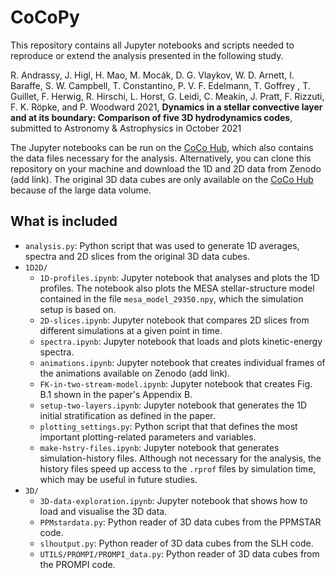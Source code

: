 # CoCoPy

This repository contains all Jupyter notebooks and scripts needed to reproduce or extend the analysis presented in the following study.

R. Andrassy, J. Higl, H. Mao, M. Mocák, D. G. Vlaykov, W. D. Arnett, I.
Baraffe, S. W. Campbell, T. Constantino, P. V. F. Edelmann, T. Goffrey , T.
Guillet, F. Herwig, R. Hirschi, L. Horst, G. Leidi, C. Meakin, J. Pratt, F.
Rizzuti, F. K. Röpke, and P. Woodward 2021, **Dynamics in a stellar convective layer and at its boundary: Comparison of five 3D hydrodynamics codes**, submitted to Astronomy & Astrophysics in October 2021

The Jupyter notebooks can be run on the [CoCo Hub](https://www.ppmstar.org/coco/), which also contains the data files necessary for the analysis. Alternatively, you can clone this repository on your machine and download the 1D and 2D data from Zenodo (add link). The original 3D data cubes are only available on the [CoCo Hub](https://www.ppmstar.org/coco/) because of the large data volume.

## What is included

* `analysis.py`: Python script that was used to generate 1D averages, spectra and 2D slices from the original 3D data cubes.
* `1D2D/`
    * `1D-profiles.ipynb`: Jupyter notebook that analyses and plots the 1D profiles. The notebook also plots the MESA stellar-structure model contained in the file `mesa_model_29350.npy`, which the simulation setup is based on.
    * `2D-slices.ipynb`: Jupyter notebook that compares 2D slices from different simulations at a given point in time.
    * `spectra.ipynb`: Jupyter notebook that loads and plots kinetic-energy spectra.
    * `animations.ipynb`: Jupyter notebook that creates individual frames of the animations available on Zenodo (add link).
    * `FK-in-two-stream-model.ipynb`: Jupyter notebook that creates Fig. B.1 shown in the paper's Appendix B.
    * `setup-two-layers.ipynb`: Jupyter notebook that generates the 1D initial stratification as defined in the paper.
    * `plotting_settings.py`: Python script that that defines the most important plotting-related parameters and variables.
    * `make-hstry-files.ipynb`: Jupyter notebook that generates simulation-history files. Although not necessary for the analysis, the history files speed up access to the `.rprof` files by simulation time, which may be useful in future studies.
* `3D/`
    * `3D-data-exploration.ipynb`: Jupyter notebook that shows how to load and visualise the 3D data.
    * `PPMstardata.py`: Python reader of 3D data cubes from the PPMSTAR code.
    * `slhoutput.py`: Python reader of 3D data cubes from the SLH code.
    * `UTILS/PROMPI/PROMPI_data.py`: Python reader of 3D data cubes from the PROMPI code.
